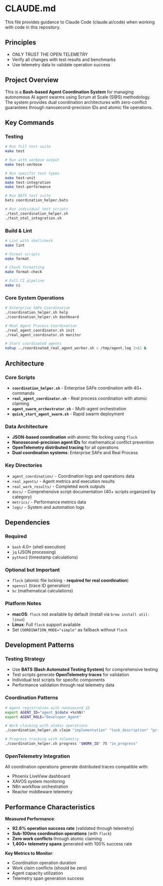 # CLAUDE.md

This file provides guidance to Claude Code (claude.ai/code) when working with code in this repository.

## Principles

- ONLY TRUST THE OPEN TELEMETRY
- Verify all changes with test results and benchmarks
- Use telemetry data to validate operation success

## Project Overview

This is a **Bash-based Agent Coordination System** for managing autonomous AI agent swarms using Scrum at Scale (S@S) methodology. The system provides dual coordination architectures with zero-conflict guarantees through nanosecond-precision IDs and atomic file operations.

## Key Commands

### Testing
```bash
# Run full test suite
make test

# Run with verbose output
make test-verbose

# Run specific test types
make test-unit
make test-integration 
make test-performance

# Run BATS test suite
bats coordination_helper.bats

# Run individual test scripts
./test_coordination_helper.sh
./test_otel_integration.sh
```

### Build & Lint
```bash
# Lint with shellcheck
make lint

# Format scripts
make format

# Check formatting
make format-check

# Full CI pipeline
make ci
```

### Core System Operations
```bash
# Enterprise SAFe Coordination
./coordination_helper.sh help
./coordination_helper.sh dashboard

# Real Agent Process Coordination
./real_agent_coordinator.sh init
./real_agent_coordinator.sh monitor

# Start coordinated agents
nohup ../coordinated_real_agent_worker.sh > /tmp/agent.log 2>&1 &
```

## Architecture

### Core Scripts
- **`coordination_helper.sh`** - Enterprise SAFe coordination with 40+ commands
- **`real_agent_coordinator.sh`** - Real process coordination with atomic claiming
- **`agent_swarm_orchestrator.sh`** - Multi-agent orchestration
- **`quick_start_agent_swarm.sh`** - Rapid swarm deployment

### Data Architecture
- **JSON-based coordination** with atomic file locking using `flock`
- **Nanosecond-precision agent IDs** for mathematical conflict prevention
- **OpenTelemetry distributed tracing** for all operations
- **Dual coordination systems**: Enterprise SAFe and Real Process

### Key Directories
- `agent_coordination/` - Coordination logs and operations data
- `real_agents/` - Agent metrics and execution results
- `real_work_results/` - Completed work outputs
- `docs/` - Comprehensive script documentation (40+ scripts organized by category)
- `metrics/` - Performance metrics data
- `logs/` - System and automation logs

## Dependencies

### Required
- `bash` 4.0+ (shell execution)
- `jq` (JSON processing)
- `python3` (timestamp calculations)

### Optional but Important
- `flock` (atomic file locking - **required for real coordination**)
- `openssl` (trace ID generation)
- `bc` (mathematical calculations)

### Platform Notes
- **macOS**: `flock` not available by default (install via `brew install util-linux`)
- **Linux**: Full `flock` support available
- Set `COORDINATION_MODE="simple"` as fallback without `flock`

## Development Patterns

### Testing Strategy
- Use **BATS (Bash Automated Testing System)** for comprehensive testing
- Test scripts generate **OpenTelemetry traces** for validation
- Individual test scripts for specific components
- Performance validation through real telemetry data

### Coordination Patterns
```bash
# Agent registration with nanosecond ID
export AGENT_ID="agent_$(date +%s%N)"
export AGENT_ROLE="Developer_Agent"

# Work claiming with atomic operations
./coordination_helper.sh claim "implementation" "task_description" "priority"

# Progress tracking with telemetry
./coordination_helper.sh progress "$WORK_ID" 75 "in_progress"
```

### OpenTelemetry Integration
All coordination operations generate distributed traces compatible with:
- Phoenix LiveView dashboard
- XAVOS system monitoring
- N8n workflow orchestration
- Reactor middleware telemetry

## Performance Characteristics

**Measured Performance**:
- **92.6% operation success rate** (validated through telemetry)
- **Sub-100ms coordination operations** (with `flock`)
- **Zero work conflicts** through atomic claiming
- **1,400+ telemetry spans** generated with 100% success rate

**Key Metrics to Monitor**:
- Coordination operation duration
- Work claim conflicts (should be zero)
- Agent capacity utilization
- Telemetry span generation success